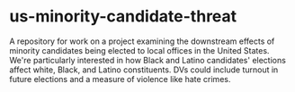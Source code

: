 # us-minority-candidate-threat

A repository for work on a project examining the downstream effects of minority candidates being elected to local offices in the United States. We're particularly interested in how Black and Latino candidates' elections affect white, Black, and Latino constituents. DVs could include turnout in future elections and a measure of violence like hate crimes.
